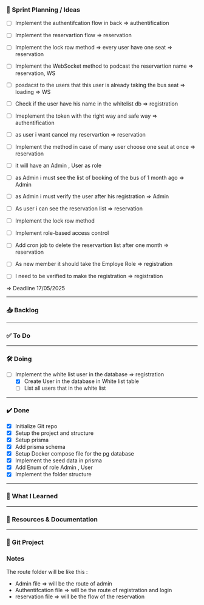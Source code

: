 ### 🧠 Sprint Planning / Ideas

- [ ] Implement the authentifcation flow in back => authentification
- [ ] Implement the reservartion flow => reservation
- [ ] Implement the lock row method => every user have one seat => reservation
- [ ] Implement the WebSocket method to podcast the reservartion name => reservation, WS
- [ ] posdacst to the users that this user is already taking the bus seat => loading => WS
- [ ] Check if the user have his name in the whitelist db => registration
- [ ] Imeplement the token with the right way and safe way => authentification
- [ ] as user i want cancel my reservartion => reservation
- [ ] Implement the method in case of many user choose one seat at once => reservation
- [ ] it will have an Admin , User as role
- [ ] as Admin i must see the list of booking of the bus of 1 month ago => Admin
- [ ] as Admin i must verify the user after his registration => Admin
- [ ] As user i can see the reservation list => reservation
- [ ] Implement the lock row method
- [ ] Implement role-based access control
- [ ] Add cron job to delete the reservartion list after one month => reservation
- [ ] As new member it should take the Employe Role => registration
- [ ] I need to be verified to make the registration => registration


=> Deadline 17/05/2025





---

### 📥 Backlog

---

### ✅ To Do

---

### 🛠️ Doing

- [ ] Implement the white list user in the database => registration
    - [X] Create User in the database in White list table
    - [ ] List all users that in the white list 

---

### ✔️ Done

- [X] Initialize Git repo
- [X] Setup the project and structure
- [X] Setup prisma
- [X] Add prisma schema
- [X] Setup Docker compose file for the pg database
- [X] Implement the seed data in prisma
- [X] Add Enum of role Admin , User
- [X] Implement the folder structure

---

### 📘 What I Learned



---

### 📎 Resources & Documentation


---

### 🔗 Git Project



###  Notes

The route folder will be like this :
-   Admin file => will be the route of admin
-   Authentifcation file => will be the route of registration and login
-   reservation file => will be the flow of the reservation   
